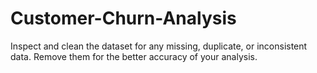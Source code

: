 # Customer-Churn-Analysis
Inspect and clean the dataset for any missing, duplicate, or inconsistent data. Remove them for the better accuracy of your analysis.
